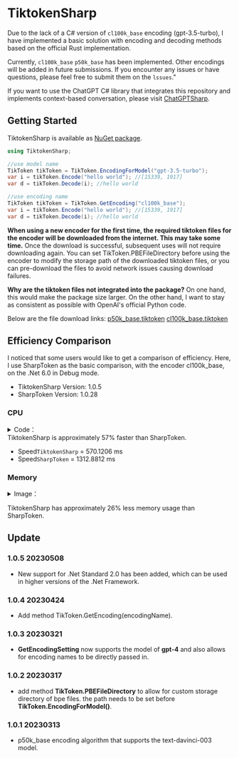 # TiktokenSharp

Due to the lack of a C# version of `cl100k_base` encoding (gpt-3.5-turbo), I have implemented a basic solution with encoding and decoding methods based on the official Rust implementation.

Currently, `cl100k_base` `p50k_base` has been implemented. Other encodings will be added in future submissions. If you encounter any issues or have questions, please feel free to submit them on the `lssues`."

If you want to use the ChatGPT C# library that integrates this repository and implements context-based conversation, please visit [ChatGPTSharp](https://github.com/aiqinxuancai/ChatGPTSharp).

## Getting Started

TiktokenSharp is available as [NuGet package](https://www.nuget.org/packages/TiktokenSharp/).

```csharp
using TiktokenSharp;

//use model name
TikToken tikToken = TikToken.EncodingForModel("gpt-3.5-turbo");
var i = tikToken.Encode("hello world"); //[15339, 1917]
var d = tikToken.Decode(i); //hello world

//use encoding name
TikToken tikToken = TikToken.GetEncoding("cl100k_base");
var i = tikToken.Encode("hello world"); //[15339, 1917]
var d = tikToken.Decode(i); //hello world
```

**When using a new encoder for the first time, the required tiktoken files for the encoder will be downloaded from the internet. This may take some time.** Once the download is successful, subsequent uses will not require downloading again. You can set TikToken.PBEFileDirectory before using the encoder to modify the storage path of the downloaded tiktoken files, or you can pre-download the files to avoid network issues causing download failures.

**Why are the tiktoken files not integrated into the package?** On one hand, this would make the package size larger. On the other hand, I want to stay as consistent as possible with OpenAI's official Python code.

Below are the file download links:
[p50k_base.tiktoken](https://openaipublic.blob.core.windows.net/encodings/p50k_base.tiktoken)
[cl100k_base.tiktoken](https://openaipublic.blob.core.windows.net/encodings/cl100k_base.tiktoken)

## Efficiency Comparison

I noticed that some users would like to get a comparison of efficiency. Here, I use SharpToken as the basic comparison, with the encoder cl100k_base, on the .Net 6.0 in Debug mode.
* TiktokenSharp Version: 1.0.5 
* SharpToken Version: 1.0.28

### CPU

<details> 
<summary>Code：</summary>

```csharp
const string kLongText = "King Lear, one of Shakespeare's darkest and most savage plays, tells the story of the foolish and Job-like Lear, who divides his kingdom, as he does his affections, according to vanity and whim. Lear’s failure as a father engulfs himself and his world in turmoil and tragedy.";

static async Task SpeedTiktokenSharp()
{
    TikToken tikToken = TikToken.GetEncoding("cl100k_base");
    Stopwatch stopwatch = new Stopwatch();
    stopwatch.Start();

    for (int i = 0; i < 10000; i++) 
    {
        var encoded = tikToken.Encode(kLongText);
        var decoded = tikToken.Decode(encoded);
    }

    stopwatch.Stop();
    TimeSpan timespan = stopwatch.Elapsed;
    double milliseconds = timespan.TotalMilliseconds;
    Console.WriteLine($"SpeedTiktokenSharp = {milliseconds} ms");
}

static async Task SpeedSharpToken()
{
    var encoding = GptEncoding.GetEncoding("cl100k_base");

    Stopwatch stopwatch = new Stopwatch();
    stopwatch.Start();   

    for (int i = 0; i < 10000; i++) 
    {
        var encoded = encoding.Encode(kLongText);
        var decoded = encoding.Decode(encoded);
    }

    stopwatch.Stop();
    TimeSpan timespan = stopwatch.Elapsed;
    double milliseconds = timespan.TotalMilliseconds;
    Console.WriteLine($"SpeedSharpToken = {milliseconds} ms");

}
```
  
</details>
TiktokenSharp is approximately 57% faster than SharpToken.

* Speed`TiktokenSharp` = 570.1206 ms
* Speed`SharpToken` = 1312.8812 ms

### Memory
<details> <summary>Image：</summary>
  
![20230509125926](https://user-images.githubusercontent.com/4475018/236998921-d380899e-9b66-43c9-af66-f02bf8c2c6e5.png)
![20230509130021](https://user-images.githubusercontent.com/4475018/236998944-eb1d1cf6-65b4-4669-9160-a8fc74e0d4c9.png)
  
</details>

TiktokenSharp has approximately 26% less memory usage than SharpToken.


## Update

### 1.0.5 20230508
* New support for .Net Standard 2.0 has been added, which can be used in higher versions of the .Net Framework.

### 1.0.4 20230424
* Add method TikToken.GetEncoding(encodingName).

### 1.0.3 20230321
* **GetEncodingSetting** now supports the model of **gpt-4** and also allows for encoding names to be directly passed in.

### 1.0.2 20230317
* add method **TikToken.PBEFileDirectory** to allow for custom storage directory of bpe files. the path needs to be set before **TikToken.EncodingForModel()**.

### 1.0.1 20230313
* p50k_base encoding algorithm that supports the text-davinci-003 model.


